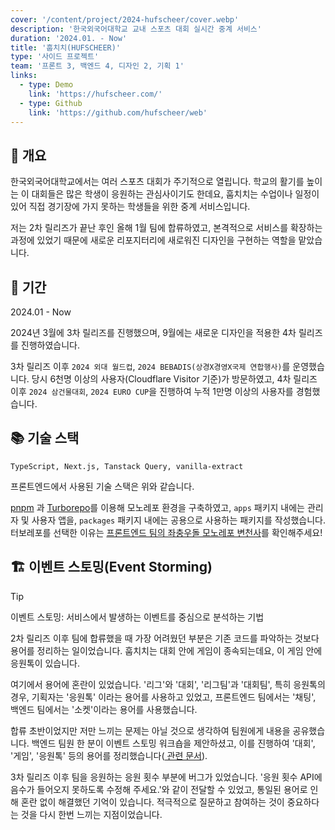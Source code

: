 ```yaml
---
cover: '/content/project/2024-hufscheer/cover.webp'
description: '한국외국어대학교 교내 스포츠 대회 실시간 중계 서비스'
duration: '2024.01. - Now'
title: '훕치치(HUFSCHEER)'
type: '사이드 프로젝트'
team: '프론트 3, 백엔드 4, 디자인 2, 기획 1'
links:
  - type: Demo
    link: 'https://hufscheer.com/'
  - type: Github
    link: 'https://github.com/hufscheer/web'
---
```


## 🔖 개요

한국외국어대학교에서는 여러 스포츠 대회가 주기적으로 열립니다. 학교의 활기를 높이는 이 대회들은 많은 학생이 응원하는 관심사이기도 한데요, 훕치치는 수업이나 일정이 있어 직접 경기장에 가지 못하는 학생들을 위한 중계
서비스입니다.

저는 2차 릴리즈가 끝난 후인 올해 1월 팀에 합류하였고, 본격적으로 서비스를 확장하는 과정에 있었기 때문에 새로운 리포지터리에 새로워진 디자인을 구현하는 역할을 맡았습니다.

## 📅 기간

2024.01 - Now

2024년 3월에 3차 릴리즈를 진행했으며, 9월에는 새로운 디자인을 적용한 4차 릴리즈를 진행하였습니다.

3차 릴리즈 이후 `2024 외대 월드컵`, `2024 BEBADIS(상경X경영X국제 연합행사)`를 운영했습니다. 당시 6천명 이상의 사용자(Cloudflare Visitor 기준)가 방문하였고, 4차 릴리즈 이후
`2024 삼건물대회`, `2024 EURO CUP`을 진행하여 누적 1만명 이상의 사용자를 경험했습니다.

## 📚 기술 스택

`TypeScript, Next.js, Tanstack Query, vanilla-extract`

프론트엔드에서 사용된 기술 스택은 위와 같습니다.

<a href="https://pnpm.io/" target="_blank" rel="noreferrer noopener">pnpm</a>
과 <a href="https://turbo.build/" target="_blank" rel="noreferrer noopener">Turborepo</a>를 이용해 모노레포 환경을 구축하였고, `apps` 패키지
내에는 관리자 및 사용자 앱을, `packages` 패키지 내에는 공용으로 사용하는 패키지를 작성했습니다. 터보레포를 선택한
이유는 <a href="https://hufscheer-techblog.vercel.app/turborepo" target="_blank" rel="noreferrer noopener">프론트엔드 팀의 좌충우돌
모노레포 변천사</a>를 확인해주세요!

## 🏗️ 이벤트 스토밍(Event Storming)

> [!TIP]
> 이벤트 스토밍: 서비스에서 발생하는 이벤트를 중심으로 분석하는 기법

2차 릴리즈 이후 팀에 합류했을 때 가장 어려웠던 부분은 기존 코드를 파악하는 것보다 용어를 정리하는 일이었습니다. 훕치치는 대회 안에 게임이 종속되는데요, 이 게임 안에 응원톡이 있습니다.

여기에서 용어에 혼란이 있었습니다. '리그'와 '대회', '리그팀'과 '대회팀', 특히 응원톡의 경우, 기획자는 '응원톡' 이라는 용어를 사용하고 있었고, 프론트엔드 팀에서는 '채팅', 백엔드 팀에서는 '소켓'이라는
용어를 사용했습니다.

합류 초반이었지만 저만 느끼는 문제는 아닐 것으로 생각하여 팀원에게 내용을 공유했습니다. 백엔드 팀원 한 분이 이벤트 스토밍 워크숍을 제안하셨고, 이를 진행하여 '대회', '게임', '응원톡' 등의 용어를 정리했습니다(<a href="https://heethehope.notion.site/e37ec1a13926413595e89682f987d6af" target="_blank" rel="noreferrer noopener">
관련 문서</a>).

3차 릴리즈 이후 팀을 응원하는 응원 횟수 부분에 버그가 있었습니다. '응원 횟수 API에 음수가 들어오지 못하도록 수정해 주세요.'와 같이 전달할 수 있었고, 통일된 용어로 인해 혼란 없이 해결했던 기억이 있습니다. 적극적으로 질문하고 참여하는 것이 중요하다는 것을 다시 한번 느끼는 지점이었습니다.
